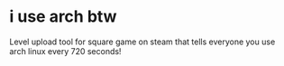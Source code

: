 # i use arch btw
Level upload tool for square game on steam that tells everyone you use arch linux every 720 seconds!
